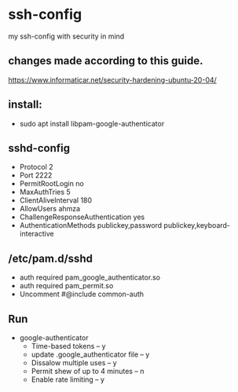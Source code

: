 # ssh-config
my ssh-config with security in mind

## changes made according to this guide.
https://www.informaticar.net/security-hardening-ubuntu-20-04/

## install:
* sudo apt install libpam-google-authenticator

## sshd-config
* Protocol 2
* Port 2222
* PermitRootLogin no
* MaxAuthTries 5
* ClientAliveInterval 180
* AllowUsers ahmza
* ChallengeResponseAuthentication yes
* AuthenticationMethods publickey,password publickey,keyboard-interactive

## /etc/pam.d/sshd
* auth required pam_google_authenticator.so
* auth required pam_permit.so
* Uncomment #@include common-auth

## Run
* google-authenticator
  * Time-based tokens – y
  * update .google_authenticator file – y
  * Dissalow multiple uses – y
  * Permit shew of up to 4 minutes – n
  * Enable rate limiting – y
